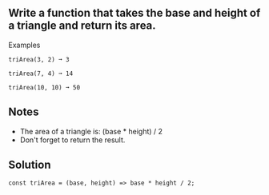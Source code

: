 ## Write a function that takes the base and height of a triangle and return its area.


Examples
```
triArea(3, 2) ➞ 3

triArea(7, 4) ➞ 14

triArea(10, 10) ➞ 50
```

## Notes
- The area of a triangle is: (base * height) / 2
- Don't forget to return the result.

## Solution
```
const triArea = (base, height) => base * height / 2;

```
